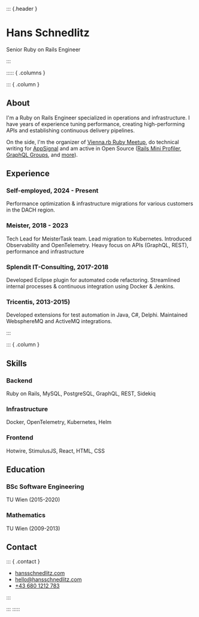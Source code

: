 ::: {.header }

# Hans Schnedlitz

Senior Ruby on Rails Engineer

:::

::::: { .columns }

::: { .column }

## About

I'm a Ruby on Rails Engineer specialized in operations and infrastructure. I have years of experience tuning performance, creating high-performing APIs and establishing continuous delivery pipelines.

On the side, I'm the organizer of [Vienna.rb Ruby Meetup](https://www.meetup.com/vienna-rb/), do technical writing for [AppSignal](https://blog.appsignal.com/authors/hans-j%C3%B6rg-schnedlitz.html) and am active in Open Source ([Rails Mini Profiler](https://github.com/hschne/rails-mini-profiler/), [GraphQL Groups](https://github.com/hschne/rails-mini-profiler/), and [more](https://github.com/hschne/)).

## Experience

### Self-employed, 2024 - Present

Performance optimization & infrastructure migrations for various customers in the DACH region.

### Meister, 2018 - 2023

Tech Lead for MeisterTask team. Lead migration to Kubernetes. Introduced Observability and OpenTelemetry. Heavy focus on APIs (GraphQL, REST), performance and infrastructure

### Splendit IT-Consulting, 2017-2018

Developed Eclipse plugin for automated code refactoring. Streamlined internal processes & continuous integration using Docker & Jenkins.

### Tricentis, 2013-2015)

Developed extensions for test automation in Java, C#, Delphi. Maintained WebsphereMQ and ActiveMQ integrations.

:::

::: { .column }

## Skills

### Backend

Ruby on Rails, MySQL, PostgreSQL, GraphQL, REST, Sidekiq

### Infrastructure

Docker, OpenTelemetry, Kubernetes, Helm

### Frontend

Hotwire, StimulusJS, React, HTML, CSS

## Education

### BSc Software Engineering

TU Wien (2015-2020)

### Mathematics

TU Wien (2009-2013)

## Contact

::: { .contact }

- [hansschnedlitz.com](https://hansschnedlitz.com)
- [hello@hansschnedlitz.com ](hello@hansschnedlitz.com)
- [ +43 680 1212 783 ](tel:+436801212783)

:::

:::
:::::
